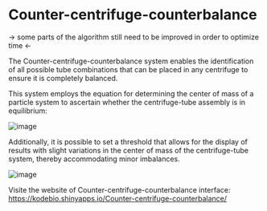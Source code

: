 # Counter-centrifuge-counterbalance

-> some parts of the algorithm still need to be improved in order to optimize time <-

The Counter-centrifuge-counterbalance system enables the identification of all possible tube combinations that can be placed in any centrifuge to ensure it is completely balanced. 

This system employs the equation for determining the center of mass of a particle system to ascertain whether the centrifuge-tube assembly is in equilibrium:

![image](https://github.com/KieferBedoya/Counter-centrifuge-counterbalance/assets/85381512/b88d95a4-c2ce-4d63-9b69-3e66b872c721)

Additionally, it is possible to set a threshold that allows for the display of results with slight variations in the center of mass of the centrifuge-tube system, thereby accommodating minor imbalances.

![image](https://github.com/KieferBedoya/Counter-centrifuge-counterbalance/assets/85381512/5005330c-923a-4950-ad83-b3f08b11d44d)

Visite the website of Counter-centrifuge-counterbalance interface: 
https://kodebio.shinyapps.io/Counter-centrifuge-counterbalance/
